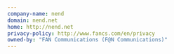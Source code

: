 ```yaml
---
company-name: nend
domain: nend.net
home: http://nend.net
privacy-policy: http://www.fancs.com/en/privacy
owned-by: "FAN Communications (F@N Communications)"
---
```




